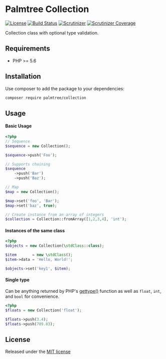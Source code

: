 # Palmtree Collection

[![License](http://img.shields.io/packagist/l/palmtree/collection.svg)](LICENSE)
[![Build Status](https://scrutinizer-ci.com/g/palmtreephp/collection/badges/build.png?b=master)](https://scrutinizer-ci.com/g/palmtreephp/collection/build-status/master)
[![Scrutinizer](https://img.shields.io/scrutinizer/g/palmtreephp/collection.svg)](https://scrutinizer-ci.com/g/palmtreephp/csv/)
[![Scrutinizer Coverage](https://img.shields.io/scrutinizer/coverage/g/palmtreephp/collection.svg)](https://scrutinizer-ci.com/g/palmtreephp/csv/)

Collection class with optional type validation.

## Requirements
* PHP >= 5.6

## Installation

Use composer to add the package to your dependencies:
```bash
composer require palmtree/collection
```

## Usage

#### Basic Usage
```php
<?php
// Sequence
$sequence = new Collection();

$sequence->push('Foo');

// Supports chaining
$sequence
    ->push('Bar')
    ->push('Baz');

// Map
$map = new Collection();

$map->set('foo', 'Bar');
$map->set('baz', true);

// Create instance from an array of integers
$collection = Collection::fromArray([1,2,3,4], 'int');
```

#### Instances of the same class

```php
<?php
$objects = new Collection(\stdClass::class);

$item       = new \stdClass();
$item->data = 'Hello, World!';

$objects->set('key1', $item);
```

#### Single type

Can be anything returned by PHP's [gettype()](http://php.net/manual/en/function.gettype.php#refsect1-function.gettype-returnvalues) function as well as `float`, `int`, and `bool` for convenience.
```php
<?php
$floats = new Collection('float');

$floats->push(3.4);
$floats->push(789.83);
```

## License

Released under the [MIT license](LICENSE)
